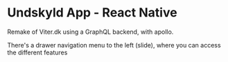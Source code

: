 ﻿# Undskyld App - React Native
Remake of Viter.dk using a GraphQL backend, with apollo.

There's a drawer navigation menu to the left (slide), where you can access the different features
